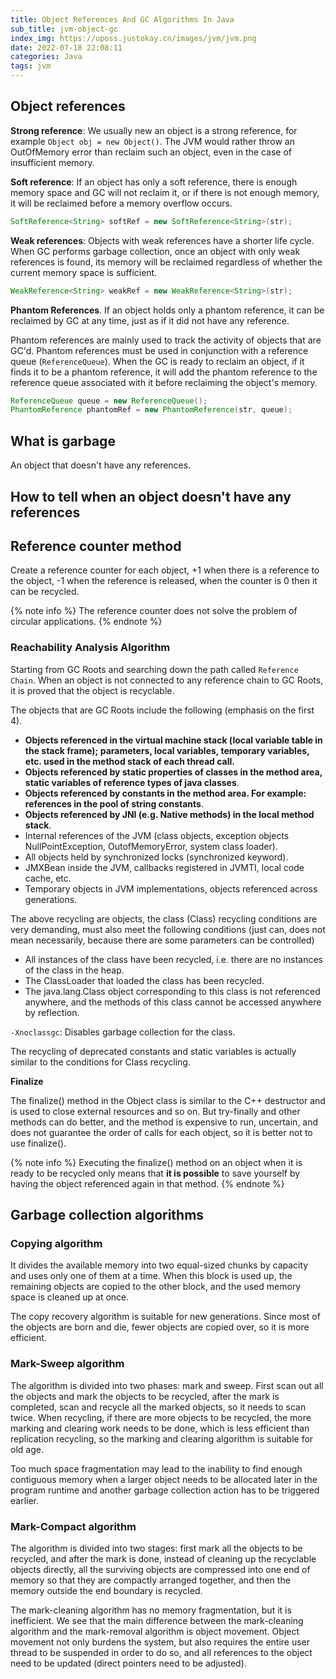 ```yaml
---
title: Object References And GC Algorithms In Java
sub_title: jvm-object-gc
index_img: https://uposs.justokay.cn/images/jvm/jvm.png
date: 2022-07-18 22:08:11
categories: Java
tags: jvm
---
```


## Object references

**Strong reference**: We usually new an object is a strong reference, for example `Object obj = new Object()`. The JVM would rather throw an OutOfMemory error than reclaim such an object, even in the case of insufficient memory.

**Soft reference**: If an object has only a soft reference, there is enough memory space and GC will not reclaim it, or if there is not enough memory, it will be reclaimed before a memory overflow occurs.

```java
SoftReference<String> softRef = new SoftReference<String>(str);
```

**Weak references**: Objects with weak references have a shorter life cycle. When GC performs garbage collection, once an object with only weak references is found, its memory will be reclaimed regardless of whether the current memory space is sufficient.

```java
WeakReference<String> weakRef = new WeakReference<String>(str);
```

**Phantom References**. If an object holds only a phantom reference, it can be reclaimed by GC at any time, just as if it did not have any reference.

Phantom references are mainly used to track the activity of objects that are GC'd. Phantom references must be used in conjunction with a reference queue (`ReferenceQueue`). When the GC is ready to reclaim an object, if it finds it to be a phantom reference, it will add the phantom reference to the reference queue associated with it before reclaiming the object's memory.

```java
ReferenceQueue queue = new ReferenceQueue();
PhantomReference phantomRef = new PhantomReference(str, queue);
```

## What is garbage

An object that doesn't have any references.

## How to tell when an object doesn't have any references

## Reference counter method

Create a reference counter for each object, +1 when there is a reference to the object, -1 when the reference is released, when the counter is 0 then it can be recycled.

{% note info %}
The reference counter does not solve the problem of circular applications.
{% endnote %}

### Reachability Analysis Algorithm

Starting from GC Roots and searching down the path called `Reference Chain`. When an object is not connected to any reference chain to GC Roots, it is proved that the object is recyclable.

The objects that are GC Roots include the following (emphasis on the first 4).

- **Objects referenced in the virtual machine stack (local variable table in the stack frame); parameters, local variables, temporary variables, etc. used in the method stack of each thread call.**
- **Objects referenced by static properties of classes in the method area, static variables of reference types of java classes**.
- **Objects referenced by constants in the method area. For example: references in the pool of string constants**.
- **Objects referenced by JNI (e.g. Native methods) in the local method stack**.
- Internal references of the JVM (class objects, exception objects NullPointException, OutofMemoryError, system class loader).
- All objects held by synchronized locks (synchronized keyword).
- JMXBean inside the JVM, callbacks registered in JVMTI, local code cache, etc.
- Temporary objects in JVM implementations, objects referenced across generations.

The above recycling are objects, the class (Class) recycling conditions are very demanding, must also meet the following conditions (just can, does not mean necessarily, because there are some parameters can be controlled)

- All instances of the class have been recycled, i.e. there are no instances of the class in the heap.
- The ClassLoader that loaded the class has been recycled.
- The java.lang.Class object corresponding to this class is not referenced anywhere, and the methods of this class cannot be accessed anywhere by reflection.

`-Xnoclassgc`: Disables garbage collection for the class.

The recycling of deprecated constants and static variables is actually similar to the conditions for Class recycling.

**Finalize**

The finalize() method in the Object class is similar to the C++ destructor and is used to close external resources and so on. But try-finally and other methods can do better, and the method is expensive to run, uncertain, and does not guarantee the order of calls for each object, so it is better not to use finalize().

{% note info %}
Executing the finalize() method on an object when it is ready to be recycled only means that **it is possible** to save yourself by having the object referenced again in that method.
{% endnote %}

## Garbage collection algorithms

### Copying algorithm

It divides the available memory into two equal-sized chunks by capacity and uses only one of them at a time. When this block is used up, the remaining objects are copied to the other block, and the used memory space is cleaned up at once.

The copy recovery algorithm is suitable for new generations. Since most of the objects are born and die, fewer objects are copied over, so it is more efficient.

### Mark-Sweep algorithm

The algorithm is divided into two phases: mark and sweep. First scan out all the objects and mark the objects to be recycled, after the mark is completed, scan and recycle all the marked objects, so it needs to scan twice. When recycling, if there are more objects to be recycled, the more marking and clearing work needs to be done, which is less efficient than replication recycling, so the marking and clearing algorithm is suitable for old age.

Too much space fragmentation may lead to the inability to find enough contiguous memory when a larger object needs to be allocated later in the program runtime and another garbage collection action has to be triggered earlier.

### Mark-Compact algorithm

The algorithm is divided into two stages: first mark all the objects to be recycled, and after the mark is done, instead of cleaning up the recyclable objects directly, all the surviving objects are compressed into one end of memory so that they are compactly arranged together, and then the memory outside the end boundary is recycled.

The mark-cleaning algorithm has no memory fragmentation, but it is inefficient. We see that the main difference between the mark-cleaning algorithm and the mark-removal algorithm is object movement. Object movement not only burdens the system, but also requires the entire user thread to be suspended in order to do so, and all references to the object need to be updated (direct pointers need to be adjusted).

